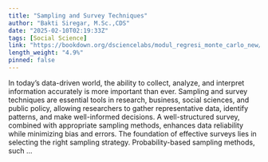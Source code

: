 ```yaml
---
title: "Sampling and Survey Techniques"
author: "Bakti Siregar, M.Sc.,CDS"
date: "2025-02-10T02:19:33Z"
tags: [Social Science]
link: "https://bookdown.org/dsciencelabs/modul_regresi_monte_carlo_new/"
length_weight: "4.9%"
pinned: false
---
```


In today’s data-driven world, the ability to collect, analyze, and interpret information accurately is more important than ever. Sampling and survey techniques are essential tools in research, business, social sciences, and public policy, allowing researchers to gather representative data, identify patterns, and make well-informed decisions. A well-structured survey, combined with appropriate sampling methods, enhances data reliability while minimizing bias and errors. The foundation of effective surveys lies in selecting the right sampling strategy. Probability-based sampling methods, such ...
